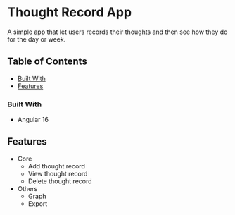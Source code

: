 # Thought Record App
A simple app that let users records their thoughts and then see how they do for the day or week.

## Table of Contents
- [Built With](#built-with)
- [Features](#features)

### Built With
* Angular 16

## Features
* Core 
  * Add thought record
  * View thought record
  * Delete thought record
* Others
  * Graph
  * Export


